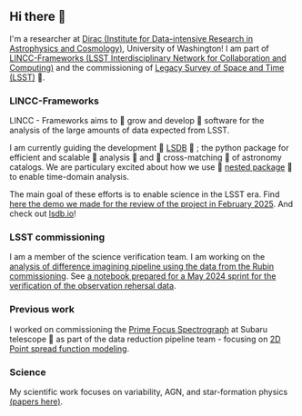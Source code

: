 ## Hi there 👋

I'm a researcher at [Dirac (Institute for Data-intensive Research in Astrophysics and Cosmology)](https://dirac.astro.washington.edu), University of Washington! I am part of [LINCC-Frameworks (LSST Interdisciplinary Network for Collaboration and Computing)](https://lsstdiscoveryalliance.org/programs/lincc-frameworks/) and the commissioning of [Legacy Survey of Space and Time (LSST)](https://www.lsst.org) 🔭. 

### LINCC-Frameworks
LINCC - Frameworks aims to 🌱 grow and  develop 🌱 software for the analysis of the large amounts of data expected from LSST.

I am currently guiding the development 🌱 [LSDB](https://github.com/astronomy-commons/lsdb) 🌱 ; the python package for efficient and scalable :hammer: analysis :hammer: and  :dart: cross-matching :dart: of astronomy catalogs. We are particulary excited about how we use 🌱 [nested package](https://github.com/lincc-frameworks/nested-pandas) 🌱 to enable time-domain analysis. 

The main goal of these efforts is to enable science in the LSST era. Find [here the demo we made for the review of the project in February 2025](https://github.com/lincc-frameworks/midpoint-review/blob/main/docs/notebooks/lsdb/Notebook_LSDB_HATS.ipynb). And check out [lsdb.io](lsdb.io)!

### LSST commissioning

I am a member of the science verification team. I am working on the [analysis of difference imagining pipeline using the data from the Rubin commissioning](https://github.com/lsst-sitcom/notebooks_dia). See [a notebook prepared for a May 2024 sprint for the verification of the observation rehersal data](https://github.com/lsst-sitcom/notebooks_dia/blob/main/OR3/Op_rehs_3_dia_truth_sprint_May13_2024.ipynb).

### Previous work
I worked on commissioning the [Prime Focus Spectrograph](https://pfs.ipmu.jp) at Subaru telescope 🔭 as part of the data reduction pipeline team - focusing on [2D Point spread function modeling](https://github.com/Subaru-PFS/dev_2ddrp/tree/master/2d_PSF_code).

### Science
My scientific work focuses on variability, AGN, and star-formation physics [(papers here)](https://scholar.google.com/citations?user=KrPhRDoAAAAJ).

<!--
**nevencaplar/nevencaplar** is a ✨ _special_ ✨ repository because its `README.md` (this file) appears on your GitHub profile.

Here are some ideas to get you started:

- 🔭 I’m currently working on ...
- 🌱 I’m currently learning ...
- 👯 I’m looking to collaborate on ...
- 🤔 I’m looking for help with ...
- 💬 Ask me about ...
- 📫 How to reach me: ...
- 😄 Pronouns: ...
- ⚡ Fun fact: ...
-->
